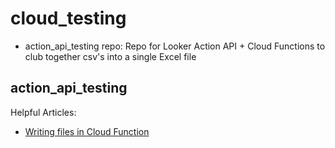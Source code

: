 # cloud_testing
- action_api_testing repo: Repo for Looker Action API + Cloud Functions to club together csv's into a single Excel file

## action_api_testing

Helpful Articles:
- [Writing files in Cloud Function](https://medium.com/@hpoleselo/writing-files-within-a-cloud-function-tmp-to-the-rescue-a47a6b482758)